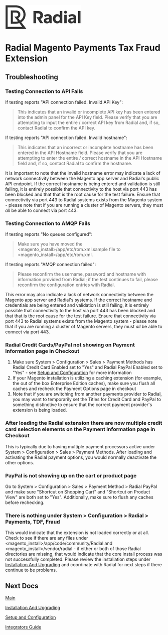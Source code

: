 [![Radial Logo](assets/radial_logo.png)](http://www.radial.com/)

# Radial Magento Payments Tax Fraud Extension 

## Troubleshooting

### Testing Connection to API Fails

If testing reports "API connection failed.  Invalid API Key":
> This indicates that an invalid or incomplete API key has been entered into the admin panel for the API Key field.  Please verify that you are attempting to input the entire / correct API key from Radial and, if so,  contact Radial to confirm the API key.

If testing reports "API connection failed.  Invalid hostname":
> This indicates that an incorrect or incomplete hostname has been entered in the API Hostname field.  Please verify that you are attempting to enter the entire / correct hostname in the API Hostname field and, if so, contact Radial to confirm the hostname.

It is important to note that the invalid hostname error may indicate a lack of network connectivity between the Magento app server and Radial's public API endpoint.  If the correct hostname is being entered and validation is still failing, it is entirely possible that connectivity to the host via port 443 has been blocked and that that is the root cause for the test failure.  Ensure that connectivity via port 443 to Radial systems exists from the Magento system - please note that if you are running a cluster of Magento servers, they must *all* be able to connect via port 443.

### Testing Connection to AMQP Fails

If testing reports "No queues configured":
> Make sure you have moved the <magento_install\>/app/etc/rom.xml.sample file to <magento_install\>/app/etc/rom.xml.  

If testing reports "AMQP connection failed":
> Please reconfirm the username, password and hostname with information provided from Radial; if the test continues to fail, please reconfirm the configuration entries with Radial.

This error may also indicate a lack of network connectivity between the Magento app server and Radial's systems.  If the correct hostname and credentials are being entered and validation is still failing, it is entirely possible that connectivity to the host via port 443 has been blocked and that that is the root cause for the test failure.  Ensure that connectivity via port 443 to Radial systems exists from the Magento system - please note that if you are running a cluster of Magento servers, they must *all* be able to connect via port 443.

### Radial Credit Cards/PayPal not showing on Payment Information page in Checkout

1. Make sure System > Configuration > Sales > Payment Methods has Radial Credit Card Enabled set to "Yes" and Radial PayPal Enabled set to "Yes" - see [Setup and Configuration](SETUP.md) for more information
2. If your Magento installation is utilizing a caching extension (for example, the out of the box Enterprise Edition caches), make sure you flush all caches and recheck the Payment Options page in checkout
3. Note that if you are switching from another payments provider to Radial, you may want to temporarily set the Titles for Credit Card and PayPal to something distinctive to ensure that the correct payment provider's extension is being loaded.

### After loading the Radial extension there are now multiple credit card selection elements on the Payment Information page in Checkout

This is typically due to having multiple payment processors active under System > Configuration > Sales > Payment Methods.  After loading and activating the Radial payment options, you would normally deactivate the other options.

### PayPal is not showing up on the cart or product page

Go to System > Configuration > Sales > Payment Method > Radial PayPal and make sure "Shortcut on Shopping Cart" and "Shortcut on Product View" are both set to "Yes".  Additionally, make sure to flush any caches before rechecking.

### There is nothing under System > Configuration > Radial > Payments, TDF, Fraud

This would indicate that the extension is not loaded correctly or at all.  Check to see if there are any files under <magento_install\>/app/code/community/Radial and <magento_install\>/vendor/radial - if either or both of those Radial directories are missing, that would indicate that the core install process was not successfully completed.  Please review the installation steps under [Installation And Upgrading](INSTALL.md) and coordinate with Radial for next steps if there continue to be problems.

## Next Docs

[Main](../README.md)

[Installation And Upgrading](INSTALL.md)

[Setup and Configuration](SETUP.md)

[Integrators Guide](SI.md)


